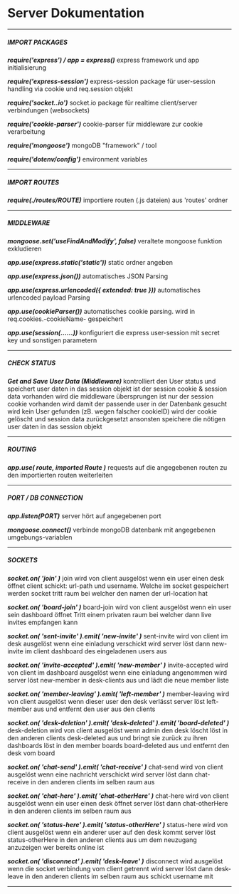<h1>Server Dokumentation</h1>

---------------------------------------------------------------------------

##### IMPORT PACKAGES

**_require('express') / app = express()_**
    express framework und app initialisierung

**_require('express-session')_**
    express-session package für user-session handling via cookie und req.session objekt

**_require('socket..io')_**
    socket.io package für realtime client/server verbindungen (websockets)

**_require('cookie-parser')_**
    cookie-parser für middleware zur cookie verarbeitung

**_require('mongoose')_**
    mongoDB "framework" / tool

**_require('dotenv/config')_**
    environment variables

---------------------------------------------------------------------------

##### IMPORT ROUTES

**_require(./routes/ROUTE)_**
    importiere routen (.js dateien) aus 'routes' ordner

---------------------------------------------------------------------------

##### MIDDLEWARE

**_mongoose.set('useFindAndModify', false)_**
    veraltete mongoose funktion exkludieren

**_app.use(express.static('static'))_**
    static ordner angeben

**_app.use(express.json())_**
    automatisches JSON Parsing

**_app.use(express.urlencoded({ extended: true }))_**
    automatisches urlencoded payload Parsing

**_app.use(cookieParser())_**
    automatisches cookie parsing. wird in req.cookies.-cookieName- gespeichert

**_app.use(session(......))_**
    konfiguriert die express user-session mit secret key und sonstigen parametern

---------------------------------------------------------------------------

##### CHECK STATUS

**_Get and Save User Data (Middleware)_**
    kontrolliert den User status und speichert user daten in das session objekt
    ist der session cookie & session data vorhanden wird die middleware übersprungen
    ist nur der session cookie vorhanden wird damit der passende user in der Datenbank gesucht
    wird kein User gefunden (zB. wegen falscher cookieID) wird der cookie gelöscht und session data zurückgesetzt
    ansonsten speichere die nötigen user daten in das session objekt

---------------------------------------------------------------------------

##### ROUTING

**_app.use( route, imported Route )_**
    requests auf die angegebenen routen zu den importierten routen weiterleiten

---------------------------------------------------------------------------

##### PORT / DB CONNECTION

**_app.listen(PORT)_**
    server hört auf angegebenen port

**_mongoose.connect()_**
    verbinde mongoDB datenbank mit angegebenen umgebungs-variablen

---------------------------------------------------------------------------

##### SOCKETS

**_socket.on( 'join' )_**
    join wird von client ausgelöst wenn ein user einen desk öffnet
    client schickt: url-path und username. Welche im socket gespeichert werden
    socket tritt raum bei welcher den namen der url-location hat

**_socket.on( 'board-join' )_**
    board-join wird von client ausgelöst wenn ein user sein dashboard öffnet
    Tritt einem privaten raum bei welcher dann live invites empfangen kann

**_socket.on( 'sent-invite' ).emit( 'new-invite' )_**
    sent-invite wird von client im desk ausgelöst wenn eine einladung verschickt wird
    server löst dann new-invite im client dashboard des eingeladenen users aus

**_socket.on( 'invite-accepted' ).emit( 'new-member' )_**
    invite-accepted wird von client im dashboard ausgelöst wenn eine einladung angenommen wird
    server löst new-member in desk-clients aus und lädt die neue member liste

**_socket.on( 'member-leaving' ).emit( 'left-member' )_**
    member-leaving wird von client ausgelöst wenn dieser user den desk verlässt
    server löst left-member aus und entfernt den user aus den clients

**_socket.on( 'desk-deletion' ).emit( 'desk-deleted' ).emit( 'board-deleted' )_**
    desk-deletion wird von client ausgelöst wenn admin den desk löscht
    löst in den anderen clients desk-deleted aus und bringt sie zurück zu ihren dashboards
    löst in den member boards board-deleted aus und entfernt den desk vom board

**_socket.on( 'chat-send' ).emit( 'chat-receive' )_**
    chat-send wird von client ausgelöst wenn eine nachricht verschickt wird
    server löst dann chat-receive in den anderen clients im selben raum aus

**_socket.on( 'chat-here' ).emit( 'chat-otherHere' )_**
    chat-here wird von client ausgelöst wenn ein user einen desk öffnet
    server löst dann chat-otherHere in den anderen clients im selben raum aus


**_socket.on( 'status-here' ).emit( 'status-otherHere' )_**
    status-here wird von client ausgelöst wenn ein anderer user auf den desk kommt
    server löst status-otherHere in den anderen clients aus um dem neuzugang anzuzeigen wer bereits online ist


**_socket.on( 'disconnect' ).emit( 'desk-leave' )_**
    disconnect wird ausgelöst wenn die socket verbindung vom client getrennt wird
    server löst dann desk-leave in den anderen clients im selben raum aus
    schickt username mit

---------------------------------------------------------------------------